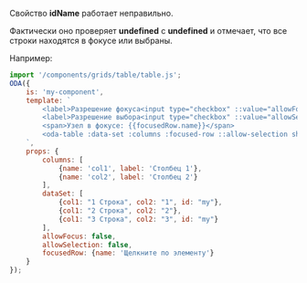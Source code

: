 Свойство **idName** работает неправильно.

Фактически оно проверяет **undefined** c **undefined** и отмечает, что все строки находятся в фокусе или выбраны.

Например:

```javascript _run_line_edit_loadoda_[my-component.js]_h=140_
import '/components/grids/table/table.js';
ODA({
    is: 'my-component',
    template: `
        <label>Разрешение фокуса<input type="checkbox" ::value="allowFocus" ></label> <br>
        <label>Разрешение выбора<input type="checkbox" ::value="allowSelection" ></label> <br>
        <span>Узел в фокусе: {{focusedRow.name}}</span>
        <oda-table :data-set :columns :focused-row ::allow-selection show-header col-lines auto-width id-name="my"></oda-table>
    `,
    props: {
        columns: [
            {name: 'col1', label: 'Столбец 1'},
            {name: 'col2', label: 'Столбец 2'}
        ],
        dataSet: [
            {col1: "1 Строка", col2: "1", id: "my"},
            {col1: "2 Строка", col2: "2"},
            {col1: "3 Строка", col2: "3", id: "my"}
        ],
        allowFocus: false,
        allowSelection: false,
        focusedRow: {name: 'Щелкните по элементу'}
    }
});
```
